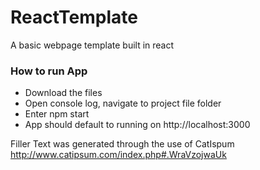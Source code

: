 # ReactTemplate
A basic webpage template built in react


### How to run App
- Download the files <br/>
- Open console log, navigate to project file folder <br/>
- Enter npm start <br/>
- App should default to running on http://localhost:3000 <br/>



Filler Text was generated through the use of CatIspum
http://www.catipsum.com/index.php#.WraVzojwaUk
